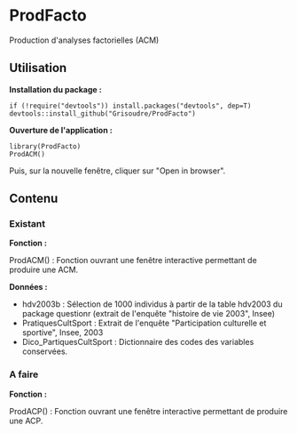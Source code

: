 # ProdFacto
Production d'analyses factorielles (ACM)

## Utilisation

**Installation du package :**
```{r}
if (!require("devtools")) install.packages("devtools", dep=T)
devtools::install_github("Grisoudre/ProdFacto")
```

**Ouverture de l'application :**
```{r}
library(ProdFacto)
ProdACM()
```
Puis, sur la nouvelle fenêtre, cliquer sur "Open in browser".

## Contenu

### Existant

**Fonction :**

ProdACM() : Fonction ouvrant une fenêtre interactive permettant de produire une ACM.

**Données :**

  - hdv2003b : Sélection de 1000 individus à partir de la table hdv2003 du package questionr (extrait de l'enquête "histoire de vie 2003", Insee)
  - PratiquesCultSport : Extrait de l'enquête "Participation culturelle et sportive", Insee, 2003
  - Dico_PartiquesCultSport : Dictionnaire des codes des variables conservées.

### A faire

**Fonction :**

ProdACP() : Fonction ouvrant une fenêtre interactive permettant de produire une ACP.
